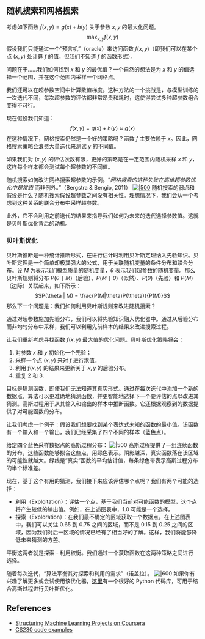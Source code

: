 

## 随机搜索和网格搜索

考虑如下函数 $f(x,y)=g(x)+h(y)$ 关于参数 $x,y$ 的最大化问题。$$\max_{x,y} f(x,y)$$
假设我们只能通过一个“预言机”（oracle）来访问函数 $f(x,y)$（即我们可以在某个点 $(x,y)$ 处计算 $f$ 的值，但我们不知道 $f$ 的函数形式）。  

问题在于……我们如何找到 $x$ 和 $y$ 的最优值？一个自然的想法是为 $x$ 和 $y$ 的值选择一个范围，并在这个范围内采样一个网格点。  

我们还可以在超参数空间中计算数值梯度。这种方法的一个挑战是，与模型训练的一次迭代不同，每次超参数的评估都非常昂贵和耗时，这使得尝试多种超参数组合变得不可行。

现在假设我们知道：$$f(x,y)=g(x)+h(y)≈g(x)$$
在这种情况下，网格搜索仍然是一个好的策略吗？函数 $f$ 主要依赖于 $x$。因此，网格搜索策略会浪费大量迭代来测试 $y$ 的不同值。  

如果我们对 $(x, y)$ 的评估次数有限，更好的策略是在一定范围内随机采样 $x$ 和 $y$，这样每个样本都会测试每个超参数的不同值。  

随机搜索如何改进网格搜索超参数的示例。“*网格搜索的这种失败在高维超参数优化中是常态* 而非例外。”（Bergstra & Bengio, 2011）
[![|500](https://aman.ai/primers/ai/assets/hyperparam-tuning-and-tensorboard/random-grid.png)](http://www.jmlr.org/papers/volume13/bergstra12a/bergstra12a.pdf)
随机搜索的弱点和假设是什么？随机搜索假设超参数之间没有相关性。理想情况下，我们会从一个考虑到这种关系的联合分布中采样超参数。

此外，它不会利用之前迭代的结果来指导我们如何为未来的迭代选择参数值。这就是贝叶斯优化背后的动机。

### 贝叶斯优化

贝叶斯推断是一种统计推断形式，在进行估计时利用贝叶斯定理纳入先验知识。贝叶斯定理是一个简单却极其强大的公式，用于关联随机变量的条件分布和联合分布。设 $M$ 为表示我们模型质量的随机变量，$θ$ 表示我们超参数的随机变量。那么贝叶斯规则将分布 $P(θ∣M)$（后验）、$P(M∣θ)$（似然）、$P(θ)$（先验）和 $P(M)$（边际）关联起来，如下所示：$$P(\theta | M) = \frac{P(M|\theta)P(\theta)}{P(M)}$$
那么下一个问题是：我们如何利用贝叶斯规则来改进随机搜索？

通过对超参数施加先验分布，我们可以将先验知识融入优化器中。通过从后验分布而非均匀分布中采样，我们可以利用先前样本的结果来改进搜索过程。

让我们重新考虑寻找函数 $f(x,y)$ 最大值的优化问题。贝叶斯优化策略将会：

1. 对参数 $x$ 和 $y$ 初始化一个先验；
2. 采样一个点 $(x,y)$ 来对 $f$ 进行求值。
3. 利用 $f(x,y)$ 的结果来更新关于 $x,y$ 的后验分布。
4. 重复 2 和 3.

目标是猜测函数，即使我们无法知道其真实形式。通过在每次迭代中添加一个新的数据点，算法可以更准确地猜测函数，并更智能地选择下一个要评估的点以改进其猜测。高斯过程用于从其输入和输出的样本中推断函数。它还根据观察到的数据提供了对可能函数的分布。

让我们考虑一个例子：假设我们想要找到某个表达式未知的函数的最小值。该函数有一个输入和一个输出，我们已经采集了四个不同的样本（蓝色点）。

给定四个蓝色采样数据点的高斯过程分布：
![|500](https://aman.ai/primers/ai/assets/hyperparam-tuning-and-tensorboard/bayes.png)
高斯过程提供了一组连续函数的分布，这些函数能够拟合这些点，用绿色表示。阴影越深，真实函数落在该区域的可能性就越大。绿线是“真实”函数的平均估计值，每条绿色带表示高斯过程分布的半个标准差。

现在，基于这个有用的猜测，我们接下来应该评估哪个点呢？我们有两个可能的选择：

* 利用（Exploitation）：评估一个点，基于我们当前对可能函数的模型，这个点将产生较低的输出值。例如，在上述图表中，1.0 可能是一个选择。
* 探索（Exploration）：在我们最不确定的区域获取一个数据点。在上述图表中，我们可以关注 0.65 到 0.75 之间的区域，而不是 0.15 到 0.25 之间的区域，因为我们对后一区域的情况已经有了相当好的了解。这样，我们将能够降低未来猜测的方差。

平衡这两者就是探索 - 利用权衡。我们通过一个获取函数在这两种策略之间进行选择。

随着每次迭代，“算法平衡其对探索和利用的需求”（诺盖拉）。
![|600](https://aman.ai/primers/ai/assets/hyperparam-tuning-and-tensorboard/bayesopt.gif)
如果你有兴趣了解更多或尝试使用该优化器，[这里](https://github.com/bayesian-optimization/BayesianOptimization)有一个很好的 Python 代码库，可用于结合高斯过程进行贝叶斯优化。

## References

- [Structuring Machine Learning Projects on Coursera](https://www.coursera.org/learn/machine-learning-projects)
- [CS230 code examples](https://github.com/cs230-stanford/cs230-code-examples)
